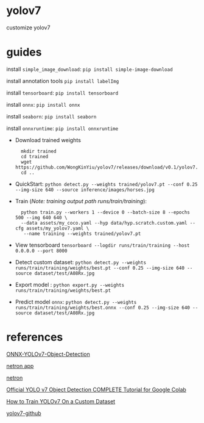 # yolov7
customize yolov7

# guides

install `simple_image_download`: `pip install simple-image-download`

install annotation tools `pip install labelImg`

install `tensorboard`: `pip install tensorboard`

install `onnx`: `pip install onnx`

install `seaborn`: `pip install seaborn`

install `onnxruntime`: `pip install onnxruntime`

- Download trained weights

        mkdir trained
        cd trained
        wget https://github.com/WongKinYiu/yolov7/releases/download/v0.1/yolov7.pt
        cd ..

- QuickStart: `python detect.py --weights trained/yolov7.pt --conf 0.25 --img-size 640 --source inference/images/horses.jpg`

- Train (*Note: training output path runs/train/training*):

        python train.py --workers 1 --device 0 --batch-size 8 --epochs 500 --img 640 640 \
        --data assets/my_coco.yaml --hyp data/hyp.scratch.custom.yaml --cfg assets/my_yolov7.yaml \
         --name training --weights trained/yolov7.pt

- View tensorboard `tensorboard --logdir runs/train/training --host 0.0.0.0 --port 8000`

- Detect custom dataset: `python detect.py --weights runs/train/training/weights/best.pt --conf 0.25 --img-size 640 --source dataset/test/A08Rx.jpg`

- Export model : `python export.py --weights runs/train/training/weights/best.pt`

- Predict model `onnx`: `python detect.py --weights runs/train/training/weights/best.onnx --conf 0.25 --img-size 640 --source dataset/test/A08Rx.jpg`

# references

[ONNX-YOLOv7-Object-Detection](https://github.com/ibaiGorordo/ONNX-YOLOv7-Object-Detection/tree/main)

[netron app](https://netron.app/)

[netron](https://github.com/lutzroeder/netron)

[Official YOLO v7 Object Detection COMPLETE Tutorial for Google Colab](https://www.youtube.com/watch?v=_CkXDjmT8dc)

[ How to Train YOLOv7 On a Custom Dataset ](https://www.youtube.com/watch?v=5nsmXLyDaU4)

[yolov7-github](https://github.com/WongKinYiu/yolov7)